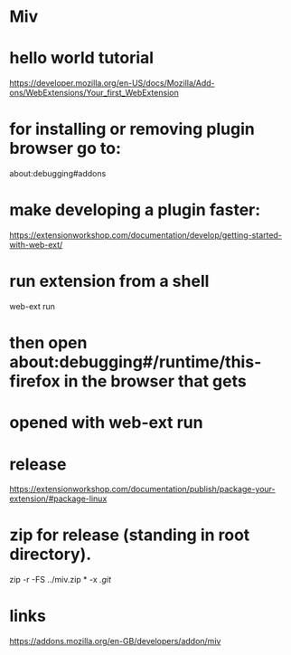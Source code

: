 # Miv

# hello world tutorial
https://developer.mozilla.org/en-US/docs/Mozilla/Add-ons/WebExtensions/Your_first_WebExtension

# for installing or removing plugin browser go to:
about:debugging#addons

# make developing a plugin faster:
https://extensionworkshop.com/documentation/develop/getting-started-with-web-ext/
# run extension from a shell
web-ext run
# then open about:debugging#/runtime/this-firefox in the browser that gets 
# opened with web-ext run

# release
https://extensionworkshop.com/documentation/publish/package-your-extension/#package-linux

# zip for release (standing in root directory).
 zip -r -FS ../miv.zip * -x *.git* 

# links
https://addons.mozilla.org/en-GB/developers/addon/miv

